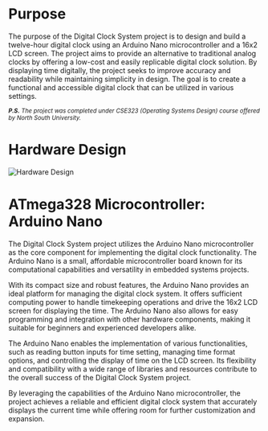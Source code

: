 # Purpose

The purpose of the Digital Clock System project is to design and build a twelve-hour digital clock using an Arduino Nano microcontroller and a 16x2 LCD screen. The project aims to provide an alternative to traditional analog clocks by offering a low-cost and easily replicable digital clock solution. By displaying time digitally, the project seeks to improve accuracy and readability while maintaining simplicity in design. The goal is to create a functional and accessible digital clock that can be utilized in various settings.

<sub> ****P.S.*** The project was completed under CSE323 (Operating Systems Design) course offered by North South University.*<sub/>

# Hardware Design

![Hardware Design](https://github.com/HR-Fahim/Microcontroller-Code-Implementation/assets/66734379/be3435f6-5b17-454d-84dc-c59fa023c3a0)

# ATmega328 Microcontroller: Arduino Nano

The Digital Clock System project utilizes the Arduino Nano microcontroller as the core component for implementing the digital clock functionality. The Arduino Nano is a small, affordable microcontroller board known for its computational capabilities and versatility in embedded systems projects.

With its compact size and robust features, the Arduino Nano provides an ideal platform for managing the digital clock system. It offers sufficient computing power to handle timekeeping operations and drive the 16x2 LCD screen for displaying the time. The Arduino Nano also allows for easy programming and integration with other hardware components, making it suitable for beginners and experienced developers alike.

The Arduino Nano enables the implementation of various functionalities, such as reading button inputs for time setting, managing time format options, and controlling the display of time on the LCD screen. Its flexibility and compatibility with a wide range of libraries and resources contribute to the overall success of the Digital Clock System project.

By leveraging the capabilities of the Arduino Nano microcontroller, the project achieves a reliable and efficient digital clock system that accurately displays the current time while offering room for further customization and expansion.
